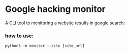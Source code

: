 # Google hacking monitor

A CLI tool to monitoring a website results in google search:

### how to use:
    python3 -m monitor --site [site_url]
